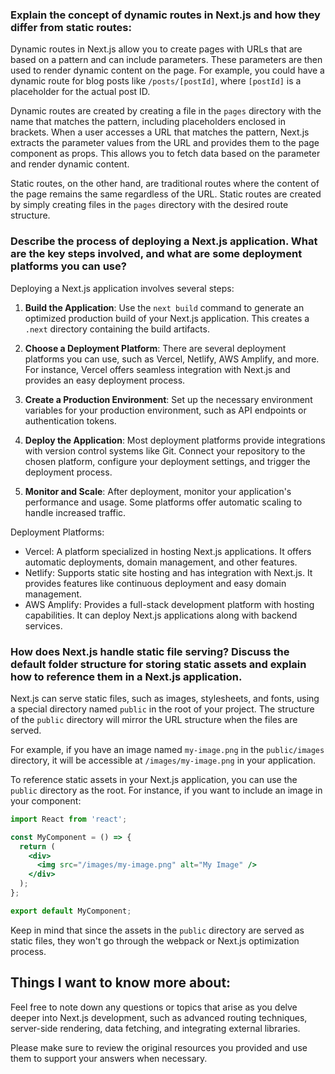 
### Explain the concept of dynamic routes in Next.js and how they differ from static routes:

Dynamic routes in Next.js allow you to create pages with URLs that are based on a pattern and can include parameters. These parameters are then used to render dynamic content on the page. For example, you could have a dynamic route for blog posts like `/posts/[postId]`, where `[postId]` is a placeholder for the actual post ID.

Dynamic routes are created by creating a file in the `pages` directory with the name that matches the pattern, including placeholders enclosed in brackets. When a user accesses a URL that matches the pattern, Next.js extracts the parameter values from the URL and provides them to the page component as props. This allows you to fetch data based on the parameter and render dynamic content.

Static routes, on the other hand, are traditional routes where the content of the page remains the same regardless of the URL. Static routes are created by simply creating files in the `pages` directory with the desired route structure.

### Describe the process of deploying a Next.js application. What are the key steps involved, and what are some deployment platforms you can use?

Deploying a Next.js application involves several steps:

1. **Build the Application**: Use the `next build` command to generate an optimized production build of your Next.js application. This creates a `.next` directory containing the build artifacts.

2. **Choose a Deployment Platform**: There are several deployment platforms you can use, such as Vercel, Netlify, AWS Amplify, and more. For instance, Vercel offers seamless integration with Next.js and provides an easy deployment process.

3. **Create a Production Environment**: Set up the necessary environment variables for your production environment, such as API endpoints or authentication tokens.

4. **Deploy the Application**: Most deployment platforms provide integrations with version control systems like Git. Connect your repository to the chosen platform, configure your deployment settings, and trigger the deployment process.

5. **Monitor and Scale**: After deployment, monitor your application's performance and usage. Some platforms offer automatic scaling to handle increased traffic.

Deployment Platforms:
- Vercel: A platform specialized in hosting Next.js applications. It offers automatic deployments, domain management, and other features.
- Netlify: Supports static site hosting and has integration with Next.js. It provides features like continuous deployment and easy domain management.
- AWS Amplify: Provides a full-stack development platform with hosting capabilities. It can deploy Next.js applications along with backend services.

### How does Next.js handle static file serving? Discuss the default folder structure for storing static assets and explain how to reference them in a Next.js application.

Next.js can serve static files, such as images, stylesheets, and fonts, using a special directory named `public` in the root of your project. The structure of the `public` directory will mirror the URL structure when the files are served.

For example, if you have an image named `my-image.png` in the `public/images` directory, it will be accessible at `/images/my-image.png` in your application.

To reference static assets in your Next.js application, you can use the `public` directory as the root. For instance, if you want to include an image in your component:

```jsx
import React from 'react';

const MyComponent = () => {
  return (
    <div>
      <img src="/images/my-image.png" alt="My Image" />
    </div>
  );
};

export default MyComponent;
```

Keep in mind that since the assets in the `public` directory are served as static files, they won't go through the webpack or Next.js optimization process.

## Things I want to know more about:

Feel free to note down any questions or topics that arise as you delve deeper into Next.js development, such as advanced routing techniques, server-side rendering, data fetching, and integrating external libraries.

Please make sure to review the original resources you provided and use them to support your answers when necessary.